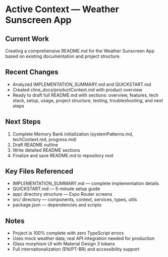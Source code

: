 # Active Context — Weather Sunscreen App

## Current Work
Creating a comprehensive README.md for the Weather Sunscreen App based on existing documentation and project structure.

## Recent Changes
- Analyzed IMPLEMENTATION_SUMMARY.md and QUICKSTART.md
- Created cline_docs/productContext.md with product overview
- Ready to draft full README.md with sections: overview, features, tech stack, setup, usage, project structure, testing, troubleshooting, and next steps

## Next Steps
1. Complete Memory Bank initialization (systemPatterns.md, techContext.md, progress.md)
2. Draft README outline
3. Write detailed README sections
4. Finalize and save README.md to repository root

## Key Files Referenced
- IMPLEMENTATION_SUMMARY.md — complete implementation details
- QUICKSTART.md — 5-minute setup guide
- app/ directory structure — Expo Router screens
- src/ directory — components, context, services, types, utils
- package.json — dependencies and scripts

## Notes
- Project is 100% complete with zero TypeScript errors
- Uses mock weather data; real API integration needed for production
- Glass morphism UI with Material Design 3 tokens
- Full internationalization (EN/PT-BR) and accessibility support
